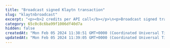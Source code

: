 ```yaml
---
title: "Broadcast signed Klaytn transaction"
slug: "klaytnbroadcast"
excerpt: "<p><b>2 credits per API call</b></p>\n<p>Broadcast signed transaction to Klaytn blockchain. This method is used internally from Tatum KMS or Tatum client libraries.\nIt is possible to create custom signing mechanism and use this method only for broadcasting data to the blockchain.</p>"
category: 65c0c8c6ba99f1006df40d7a
hidden: false
createdAt: "Mon Feb 05 2024 11:38:51 GMT+0000 (Coordinated Universal Time)"
updatedAt: "Mon Feb 05 2024 11:39:05 GMT+0000 (Coordinated Universal Time)"
---
```

